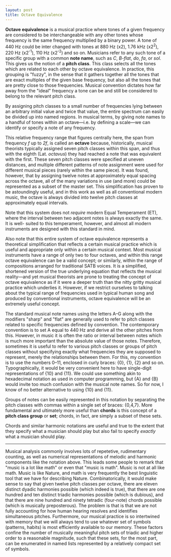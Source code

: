 ```yaml
---
layout: post
title: Octave Equivalence
---
```


__Octave equivalence__ is a musical practice where tones of a given frequency
are considered to be interchangeable with any other tones whose frequency is the
same frequency multiplied by a binary power. A tone of 440 Hz could be inter<wbr>
changed with tones at 880 Hz (x2), 1.76 kHz (x2<sup>2</sup>), 220 Hz (x2<sup>-1</sup>), 110 Hz
(x2<sup>-2</sup>) and so on. Musicians refer to any such tone of a specific group with a
common __note name__, such as *C*, *B-flat*, *do*, *fa*, or *sol*. This gives us
the notion of a __pitch class__. This class selects all the tones which are 
related to each other by octave equivalence. In practice, this grouping is 
"fuzzy", in the sense that it gathers together all the tones that are exact
multiples of the given base frequency, but also all the tones that are pretty
close to those frequencies. Musical convention dictates how far away from the 
"ideal" frequency a tone can be and still be considered to belong to the
relevant pitch class.

By assigning pitch classes to a small number of frequencies lying between an
arbitrary initial value and twice that value, the entire spectrum can easily be 
divided up into named regions. In musical terms, by giving note names to a 
handful of tones within an octave—i.e. by defining a scale—we can identify or 
specify a note of any frequency.

This relative frequency range that figures centrally here, the span from 
frequency *f* up to *2f*, is called an __octave__ because, historically, 
musical theorists typically assigned seven pitch classes within this span, and
thus with the eighth (Lat. *octavus*) they had reached a note that was equivalent
with the first. These seven pitch classes were specified at uneven distances,
and multiple different patterns of note assignment were used for different 
musical pieces (rarely within the same piece). It was found, however, that by
assigning twelve notes at approximately equal spacing across the octave, all
of the many variations in use (and more) could be represented as a subset of the
master set. This simplification has proven to be astoundingly useful, and in 
this work as well as all conventional modern music, the octave is always divided
into twelve pitch classes at approximately equal intervals.

Note that this system does not *require* modern Equal Temperament (ET), where
the interval between two adjacent notes is always exactly the same. It is well-<wbr>
suited to this temperament, however, and almost all modern instruments are 
designed with this standard in mind.

Also note that this entire system of octave equivalence represents a theoretical
simplification that reflects a certain musical practice which is useful and
appropriate only within a certain musical context. Most musical instruments have
a range of only two to four octaves, and within this range octave equivalence
can be a valid concept; or similarly, within the range of compositions arranged
for traditional SATB voices. It is a simplified, shortened version of the true
underlying equation that reflects the musical reality—and yet musical theorists 
are prone to treating the concept of octave equivalence as if it were a deeper
truth than the nitty gritty musical practice which underlies it. However, if we
restrict ourselves to talking about the typical range of frequencies used in 
typical human song and produced by conventional instruments, octave equivalence
will be an extremely useful concept.

The standard musical note names using the letters A–G along with the modifiers 
"sharp" and "flat" are generally used to refer to pitch classes related to 
specific frequencies defined by convention. The contemporary convention is to
set A equal to 440 Hz and derive all the other pitches from this. However, in
music it is often the ratio or interval between notes which is much more 
important than the absolute value of those notes. Therefore, sometimes it is 
useful to refer to various pitch classes or groups of pitch classes without
specifying exactly what frequencies they are supposed to represent, merely the
relationships between them. For this, my convention is to use the numbers 0–11,
enclosed in curly braces: {0}, {1}, {2} and so on. Typographically, it would be
very convenient here to have single-digit representations of {10} and {11}.
We could use something akin to hexadecimal notation as used in computer
programming, but {A} and {B} would invite too much confusion with the musical
note names. So for now, I know of no better alternative to using {10} and {11}.

Groups of notes can be easily represented in this notation by separating the
pitch classes with commas within a single set of braces: {0,4,7}. More 
fundamental and ultimately more useful than __chords__ is this concept of a 
__pitch class group__ or __set__; chords, in fact, are simply a subset of these
sets.

Chords and similar harmonic notations are useful and true to the extent that
they specify what a musician should play but also fail to specify *exactly* what
a musician should play.

---

Musical analysis commonly involves lots of repetetive, rudimentary counting, as
well as numerical representations of melodic and harmonic components like the
notation above. This leads some people to remark that "music is a lot like math"
or even that "music is math". Music is not at all like math. Music is like 
Nature, and math is very frequently the best linguistic tool that we have for
describing Nature. Combinatorically, it would make sense to say that given twelve
pitch classes per octave, there are eleven distinct dyadic harmonies possible
(which indeed is true), that there are one hundred and ten distinct triadic
harmonies possible (which is dubious), and that there are nine hundred and ninety
tetradic (four-note) chords possible (which is musically preposterous).
The problem is that is that we are not fully accounting for how human hearing 
resolves and identifies simultaneous pitches. Furthermore, our musical practice 
is so intertwined with memory that we will always tend to use whatever set of 
symbols (patterns, habits) is most efficiently available to our memory. 
These factors confine the number of musically meaningful pitch sets of triadic 
and higher order to a reasonable magnitude, such that these sets, for the most 
part, can be enumerated in named lists represented by a relatively compact set 
of symbols.